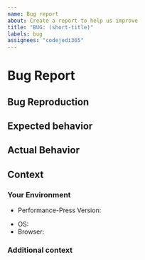 ```yaml
---
name: Bug report
about: Create a report to help us improve
title: "BUG: (short-title)"
labels: bug
assignees: "codejedi365"
---
```


<!--
Ouch, sorry you ran into a bug.  Thank for taking the time to report it!
Please fill in as much of the template below as you’re able. The less
information the harder it is for us to resolve your problem.
-->

# Bug Report

<!-- A clear and concise description of what the bug is. -->

## Bug Reproduction

<!--
Steps to reproduce the behavior:

1. Enter the following contents into the workbench:

  ```
  // Problematic case
  ```

2. See invalid results
-->

## Expected behavior

<!-- A clear and concise description of what you expected to happen. -->

## Actual Behavior

<!-- A clear and concise description of what actually happens
Include logs, screenshots and relevant details -->

## Context

<!-- A description of what were you trying to do and why -->

### Your Environment

-   Performance-Press Version: <!-- Version in question where bug occurs -->
<!-- _please verify that the bug exists in the latest release_ -->
-   OS: <!-- Operating system you are using -->
-   Browser: <!-- Runtime environment & relevant settings -->

### Additional context

<!-- Add any other context about the problem here. -->

